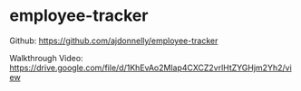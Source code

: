 # employee-tracker
Github: https://github.com/ajdonnelly/employee-tracker

Walkthrough Video: https://drive.google.com/file/d/1KhEvAo2Mlap4CXCZ2vrlHtZYGHjm2Yh2/view